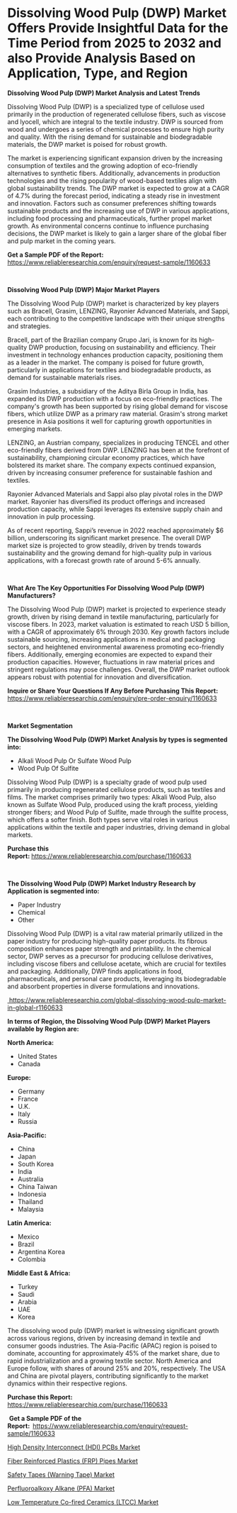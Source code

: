 <p><h1>Dissolving Wood Pulp (DWP) Market Offers Provide Insightful Data for the Time Period from 2025 to 2032 and also Provide Analysis Based on Application, Type, and Region</h1></p><p><strong>Dissolving Wood Pulp (DWP) Market Analysis and Latest Trends</strong></p>
<p><p>Dissolving Wood Pulp (DWP) is a specialized type of cellulose used primarily in the production of regenerated cellulose fibers, such as viscose and lyocell, which are integral to the textile industry. DWP is sourced from wood and undergoes a series of chemical processes to ensure high purity and quality. With the rising demand for sustainable and biodegradable materials, the DWP market is poised for robust growth.</p><p>The market is experiencing significant expansion driven by the increasing consumption of textiles and the growing adoption of eco-friendly alternatives to synthetic fibers. Additionally, advancements in production technologies and the rising popularity of wood-based textiles align with global sustainability trends. The DWP market is expected to grow at a CAGR of 4.7% during the forecast period, indicating a steady rise in investment and innovation. Factors such as consumer preferences shifting towards sustainable products and the increasing use of DWP in various applications, including food processing and pharmaceuticals, further propel market growth. As environmental concerns continue to influence purchasing decisions, the DWP market is likely to gain a larger share of the global fiber and pulp market in the coming years.</p></p>
<p><strong>Get a Sample PDF of the Report:&nbsp;</strong> <a href="https://www.reliableresearchiq.com/enquiry/request-sample/1160633?utm_campaign=1117&utm_medium=2&utm_source=Github&utm_content=ia&utm_term=02042025&utm_id=dissolving-wood-pulp-dwp">https://www.reliableresearchiq.com/enquiry/request-sample/1160633</a></p>
<p>&nbsp;</p>
<p><strong>Dissolving Wood Pulp (DWP) Major Market Players</strong></p>
<p><p>The Dissolving Wood Pulp (DWP) market is characterized by key players such as Bracell, Grasim, LENZING, Rayonier Advanced Materials, and Sappi, each contributing to the competitive landscape with their unique strengths and strategies.</p><p>Bracell, part of the Brazilian company Grupo Jari, is known for its high-quality DWP production, focusing on sustainability and efficiency. Their investment in technology enhances production capacity, positioning them as a leader in the market. The company is poised for future growth, particularly in applications for textiles and biodegradable products, as demand for sustainable materials rises.</p><p>Grasim Industries, a subsidiary of the Aditya Birla Group in India, has expanded its DWP production with a focus on eco-friendly practices. The company's growth has been supported by rising global demand for viscose fibers, which utilize DWP as a primary raw material. Grasim's strong market presence in Asia positions it well for capturing growth opportunities in emerging markets.</p><p>LENZING, an Austrian company, specializes in producing TENCEL and other eco-friendly fibers derived from DWP. LENZING has been at the forefront of sustainability, championing circular economy practices, which have bolstered its market share. The company expects continued expansion, driven by increasing consumer preference for sustainable fashion and textiles.</p><p>Rayonier Advanced Materials and Sappi also play pivotal roles in the DWP market. Rayonier has diversified its product offerings and increased production capacity, while Sappi leverages its extensive supply chain and innovation in pulp processing.</p><p>As of recent reporting, Sappi’s revenue in 2022 reached approximately $6 billion, underscoring its significant market presence. The overall DWP market size is projected to grow steadily, driven by trends towards sustainability and the growing demand for high-quality pulp in various applications, with a forecast growth rate of around 5-6% annually.</p></p>
<p>&nbsp;</p>
<p><strong>What Are The Key Opportunities For Dissolving Wood Pulp (DWP) Manufacturers?</strong></p>
<p><p>The Dissolving Wood Pulp (DWP) market is projected to experience steady growth, driven by rising demand in textile manufacturing, particularly for viscose fibers. In 2023, market valuation is estimated to reach USD 5 billion, with a CAGR of approximately 6% through 2030. Key growth factors include sustainable sourcing, increasing applications in medical and packaging sectors, and heightened environmental awareness promoting eco-friendly fibers. Additionally, emerging economies are expected to expand their production capacities. However, fluctuations in raw material prices and stringent regulations may pose challenges. Overall, the DWP market outlook appears robust with potential for innovation and diversification.</p></p>
<p><strong>Inquire or Share Your Questions If Any Before Purchasing This Report:</strong> <a href="https://www.reliableresearchiq.com/enquiry/pre-order-enquiry/1160633?utm_campaign=1117&utm_medium=2&utm_source=Github&utm_content=ia&utm_term=02042025&utm_id=dissolving-wood-pulp-dwp">https://www.reliableresearchiq.com/enquiry/pre-order-enquiry/1160633</a></p>
<p>&nbsp;</p>
<p><strong>Market Segmentation</strong></p>
<p><strong>The Dissolving Wood Pulp (DWP) Market Analysis by types is segmented into:</strong></p>
<p><ul><li>Alkali Wood Pulp Or Sulfate Wood Pulp</li><li>Wood Pulp Of Sulfite</li></ul></p>
<p><p>Dissolving Wood Pulp (DWP) is a specialty grade of wood pulp used primarily in producing regenerated cellulose products, such as textiles and films. The market comprises primarily two types: Alkali Wood Pulp, also known as Sulfate Wood Pulp, produced using the kraft process, yielding stronger fibers; and Wood Pulp of Sulfite, made through the sulfite process, which offers a softer finish. Both types serve vital roles in various applications within the textile and paper industries, driving demand in global markets.</p></p>
<p><strong>Purchase this Report:&nbsp;</strong><a href="https://www.reliableresearchiq.com/purchase/1160633?utm_campaign=1117&utm_medium=2&utm_source=Github&utm_content=ia&utm_term=02042025&utm_id=dissolving-wood-pulp-dwp">https://www.reliableresearchiq.com/purchase/1160633</a></p>
<p>&nbsp;</p>
<p><strong>The Dissolving Wood Pulp (DWP) Market Industry Research by Application is segmented into:</strong></p>
<p><ul><li>Paper Industry</li><li>Chemical</li><li>Other</li></ul></p>
<p><p>Dissolving Wood Pulp (DWP) is a vital raw material primarily utilized in the paper industry for producing high-quality paper products. Its fibrous composition enhances paper strength and printability. In the chemical sector, DWP serves as a precursor for producing cellulose derivatives, including viscose fibers and cellulose acetate, which are crucial for textiles and packaging. Additionally, DWP finds applications in food, pharmaceuticals, and personal care products, leveraging its biodegradable and absorbent properties in diverse formulations and innovations.</p></p>
<p><a href="https://www.reliableresearchiq.com/global-dissolving-wood-pulp-market-in-global-r1160633?utm_campaign=1117&utm_medium=2&utm_source=Github&utm_content=ia&utm_term=02042025&utm_id=dissolving-wood-pulp-dwp">&nbsp;https://www.reliableresearchiq.com/global-dissolving-wood-pulp-market-in-global-r1160633</a></p>
<p><strong>In terms of Region, the Dissolving Wood Pulp (DWP) Market Players available by Region are:</strong></p>
<p>
    <p> <strong> North America: </strong>
        <ul>
            <li>United States</li>
            <li>Canada</li>
        </ul>
        </p> 
    <p> <strong> Europe: </strong>
        <ul>
            <li>Germany</li>
            <li>France</li>
            <li>U.K.</li>
            <li>Italy</li>
            <li>Russia</li>
        </ul>
        </p> 
    <p> <strong> Asia-Pacific: </strong>
        <ul>
            <li>China</li>
            <li>Japan</li>
            <li>South Korea</li>
            <li>India</li>
            <li>Australia</li>
            <li>China Taiwan</li>
            <li>Indonesia</li>
            <li>Thailand</li>
            <li>Malaysia</li>
        </ul>
        </p> 
    <p> <strong> Latin America: </strong>
        <ul>
            <li>Mexico</li>
            <li>Brazil</li>
            <li>Argentina Korea</li>
            <li>Colombia</li>
        </ul>
        </p> 
    <p> <strong> Middle East & Africa: </strong>
        <ul>
            <li>Turkey</li>
            <li>Saudi</li>
            <li>Arabia</li>
            <li>UAE</li>
            <li>Korea</li>
        </ul>
    </p>
    </p>
<p><p>The dissolving wood pulp (DWP) market is witnessing significant growth across various regions, driven by increasing demand in textile and consumer goods industries. The Asia-Pacific (APAC) region is poised to dominate, accounting for approximately 45% of the market share, due to rapid industrialization and a growing textile sector. North America and Europe follow, with shares of around 25% and 20%, respectively. The USA and China are pivotal players, contributing significantly to the market dynamics within their respective regions.</p></p>
<p><strong>Purchase this Report: </strong><a href="https://www.reliableresearchiq.com/purchase/1160633?utm_campaign=1117&utm_medium=2&utm_source=Github&utm_content=ia&utm_term=02042025&utm_id=dissolving-wood-pulp-dwp">https://www.reliableresearchiq.com/purchase/1160633</a></p>
<p>&nbsp;<strong>Get a Sample PDF of the Report:&nbsp;&nbsp;</strong><a href="https://www.reliableresearchiq.com/enquiry/request-sample/1160633?utm_campaign=1117&utm_medium=2&utm_source=Github&utm_content=ia&utm_term=02042025&utm_id=dissolving-wood-pulp-dwp">https://www.reliableresearchiq.com/enquiry/request-sample/1160633</a></p>
<p><strong></strong></p>
<p><p><a href="https://github.com/toghojbeinta/Market-Research-Report-List-1/blob/main/high-density-interconnect-hdi-pcbs-market.md?utm_campaign=1117&utm_medium=2&utm_source=Github&utm_content=ia&utm_term=02042025&utm_id=dissolving-wood-pulp-dwp">High Density Interconnect (HDI) PCBs Market</a></p><p><a href="https://github.com/jullselai/Market-Research-Report-List-1/blob/main/fiber-reinforced-plastics-frp-pipes-market.md?utm_campaign=1117&utm_medium=2&utm_source=Github&utm_content=ia&utm_term=02042025&utm_id=dissolving-wood-pulp-dwp">Fiber Reinforced Plastics (FRP) Pipes Market</a></p><p><a href="https://github.com/alefermeivys/Market-Research-Report-List-1/blob/main/safety-tapes-warning-tape-market.md?utm_campaign=1117&utm_medium=2&utm_source=Github&utm_content=ia&utm_term=02042025&utm_id=dissolving-wood-pulp-dwp">Safety Tapes (Warning Tape) Market</a></p><p><a href="https://github.com/kluviabolofo/Market-Research-Report-List-1/blob/main/perfluoroalkoxy-alkane-pfa-market.md?utm_campaign=1117&utm_medium=2&utm_source=Github&utm_content=ia&utm_term=02042025&utm_id=dissolving-wood-pulp-dwp">Perfluoroalkoxy Alkane (PFA) Market</a></p><p><a href="https://github.com/jaspartatin/Market-Research-Report-List-1/blob/main/low-temperature-co-fired-ceramics-ltcc-market.md?utm_campaign=1117&utm_medium=2&utm_source=Github&utm_content=ia&utm_term=02042025&utm_id=dissolving-wood-pulp-dwp">Low Temperature Co-fired Ceramics (LTCC) Market</a></p></p>